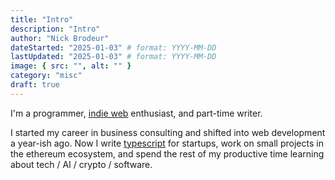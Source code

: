 ```yaml
---
title: "Intro"
description: "Intro"
author: "Nick Brodeur"
dateStarted: "2025-01-03" # format: YYYY-MM-DD
lastUpdated: "2025-01-03" # format: YYYY-MM-DD
image: { src: "", alt: "" }
category: "misc"
draft: true
---
```


I'm a programmer, [indie web](https://indieweb.org/) enthusiast, and part-time writer.

I started my career in business consulting and shifted into web development a year-ish ago. Now I write [typescript](https://en.wikipedia.org/wiki/TypeScript) for startups, work on small projects in the ethereum ecosystem, and spend the rest of my productive time learning about tech / AI / crypto / software.

<!--
My motivation for creating this site is to

1. provide useful resources for various topics I find important, and
2. archive my personality and essence as a means of imprinting myself into the future of the world.

Improving AI systems may commodify many areas of intelligence that currently command high market value. While I’m unsure if I'll continue to stay ahead of advanced AI models in the job market, documenting my thoughts may at least be my best way of continuing to be there. Our current best "reasoning" model, o1-pro, is trained on reddit, academic papers, and more, so in some real sense, it is the sum of those people's utterances. I'm not a reddit user, but I do have things I want to write about. So here it is.
-->
